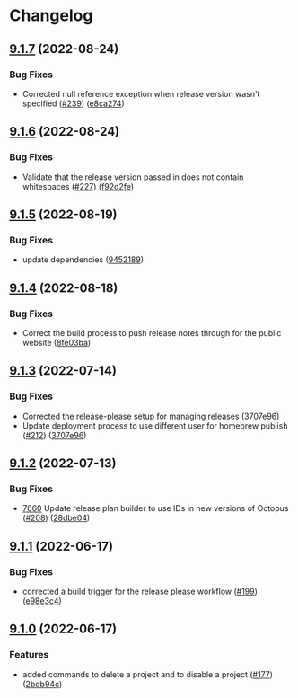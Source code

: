 # Changelog

## [9.1.7](https://github.com/OctopusDeploy/OctopusCLI/compare/v9.1.6...v9.1.7) (2022-08-24)


### Bug Fixes

* Corrected null reference exception when release version wasn't specified ([#239](https://github.com/OctopusDeploy/OctopusCLI/issues/239)) ([e8ca274](https://github.com/OctopusDeploy/OctopusCLI/commit/e8ca2749104c74c7750a98f0cd65c3cc915147d2))

## [9.1.6](https://github.com/OctopusDeploy/OctopusCLI/compare/v9.1.6...v9.1.6) (2022-08-24)


### Bug Fixes

* Validate that the release version passed in does not contain whitespaces ([#227](https://github.com/OctopusDeploy/OctopusCLI/issues/227)) ([f92d2fe](https://github.com/OctopusDeploy/OctopusCLI/commit/f92d2fe6d3a75072ccb263fa19c6941d48d83e47))

## [9.1.5](https://github.com/OctopusDeploy/OctopusCLI/compare/v9.1.4...v9.1.5) (2022-08-19)


### Bug Fixes

* update dependencies ([9452189](https://github.com/OctopusDeploy/OctopusCLI/commit/94521896a522dfcbc3b1a1cfc4e5537a7745d8f6))

## [9.1.4](https://github.com/OctopusDeploy/OctopusCLI/compare/v9.1.3...v9.1.4) (2022-08-18)


### Bug Fixes

* Correct the build process to push release notes through for the public website ([8fe03ba](https://github.com/OctopusDeploy/OctopusCLI/commit/8fe03bada346cfcedd9fd2f618fb41ac5f9ecddd))

## [9.1.3](https://github.com/OctopusDeploy/OctopusCLI/compare/v9.1.2...v9.1.3) (2022-07-14)


### Bug Fixes

* Corrected the release-please setup for managing releases ([3707e96](https://github.com/OctopusDeploy/OctopusCLI/commit/3707e96fab360565c082ec8f13f0eda474f6a077))
* Update deployment process to use different user for homebrew publish ([#212](https://github.com/OctopusDeploy/OctopusCLI/issues/212)) ([3707e96](https://github.com/OctopusDeploy/OctopusCLI/commit/3707e96fab360565c082ec8f13f0eda474f6a077))

## [9.1.2](https://github.com/OctopusDeploy/OctopusCLI/compare/v9.1.1...v9.1.2) (2022-07-13)


### Bug Fixes

* [7660](https://github.com/OctopusDeploy/Issues/issues/7660) Update release plan builder to use IDs in new versions of Octopus ([#208](https://github.com/OctopusDeploy/OctopusCLI/pull/208)) ([28dbe04](https://github.com/OctopusDeploy/OctopusCLI/commit/28dbe04c6c2718d95089314d49dc1b2d2bcdacbc))

## [9.1.1](https://github.com/OctopusDeploy/OctopusCLI/compare/v9.1.0...v9.1.1) (2022-06-17)


### Bug Fixes

* corrected a build trigger for the release please workflow ([#199](https://github.com/OctopusDeploy/OctopusCLI/issues/199)) ([e98e3c4](https://github.com/OctopusDeploy/OctopusCLI/commit/e98e3c49d3ee39617238a30ff7f09915250bcf4e))

## [9.1.0](https://github.com/OctopusDeploy/OctopusCLI/compare/9.0.0...v9.1.0) (2022-06-17)


### Features

* added commands to delete a project and to disable a project ([#177](https://github.com/OctopusDeploy/OctopusCLI/issues/177)) ([2bdb94c](https://github.com/OctopusDeploy/OctopusCLI/commit/2bdb94c62ff89f2b220990069100a163da13249d))
